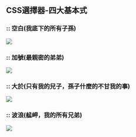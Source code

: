 ## CSS選擇器-四大基本式

### :: 空白(我底下的所有子孫)
![](http://4.bp.blogspot.com/-ti5l7XeUJC0/VPGRJxxZ_3I/AAAAAAAAAJA/NxiytkjinIY/s1600/css%E7%B4%A0%E6%9D%90-%E7%A9%BA%E6%A0%BC.png)

### :: 加號(最親密的弟弟)
![](http://4.bp.blogspot.com/-t7kTiyVJHNM/VPGRJNBdoqI/AAAAAAAAAI0/iWcOgfWKoiI/s1600/css%E7%B4%A0%E6%9D%90-%E5%8A%A0%E8%99%9F.png)

### :: 大於(只有我的兒子，孫子什麼的不甘我的事)
![](http://4.bp.blogspot.com/-GutPK5X1SFw/VPGRJNxs1qI/AAAAAAAAAI4/ve2sdK9SJ4w/s1600/css%E7%B4%A0%E6%9D%90-%E5%A4%A7%E6%96%BC.png)

### :: 波浪(艋岬，我的所有兄弟)
![](http://4.bp.blogspot.com/-tZXOv3-VM-Y/VPGRJFcZrpI/AAAAAAAAAI8/qjqSfT_V_T8/s1600/css%E7%B4%A0%E6%9D%90-%E6%B3%A2%E6%B5%AA.png)
